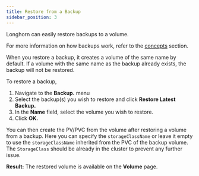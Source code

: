 ```yaml
---
title: Restore from a Backup
sidebar_position: 3
---
```


Longhorn can easily restore backups to a volume. 

For more information on how backups work, refer to the [concepts](../../../concepts/#3-backups-and-secondary-storage) section.

When you restore a backup, it creates a volume of the same name by default. If a volume with the same name as the backup already exists, the backup will not be restored.

To restore a backup,

1. Navigate to the **Backup.** menu
2. Select the backup(s) you wish to restore and click **Restore Latest Backup.**
3. In the **Name** field, select the volume you wish to restore.
4. Click **OK.**

You can then create the PV/PVC from the volume after restoring a volume from a backup. Here you can specify the `storageClassName` or leave it empty to use the `storageClassName` inherited from the PVC of the backup volume. The `StorageClass` should be already in the cluster to prevent any further issue.

**Result:** The restored volume is available on the **Volume** page.